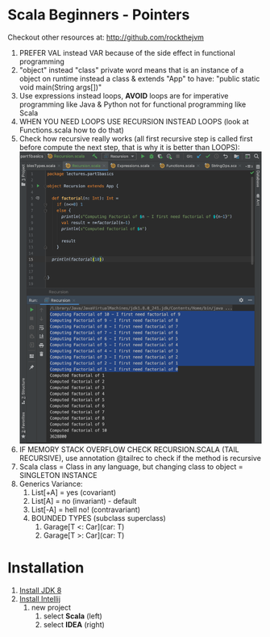 # Scala Beginners - Pointers
Checkout other resources at: http://github.com/rockthejvm

1. PREFER VAL instead VAR because of the side effect in functional programming
1. "object" instead "class" private word means that is an instance of a object on runtime instead a class & extends "App" to have: "public static void main(String args[])" 
1. Use expressions instead loops, __AVOID__ loops are for imperative programming like Java & Python not for functional programming like Scala
1. WHEN YOU NEED LOOPS USE RECURSION INSTEAD LOOPS (look at Functions.scala how to do that)
1. Check how recursive really works (all first recursive step is called first before compute the next step, that is why it is better than LOOPS):
![How recursive calls work](https://github.com/TonGarcia/scala-jvm-starter/blob/master/imgs/how_recursive_works.png?raw=true)
1. IF MEMORY STACK OVERFLOW CHECK RECURSION.SCALA (TAIL RECURSIVE), use annotation @tailrec to check if the method is recursive
1. Scala class = Class in any language, but changing class to object = SINGLETON INSTANCE
1. Generics Variance:
    1. List[+A] = yes (covariant)
    1. List[A] = no (invariant) - default
    1. List[-A] = hell no! (contravariant)
    1. BOUNDED TYPES (subclass superclass)
        1. Garage[T <: Car](car: T)
        1. Garage[T >: Car](car: T)


# Installation

1. [Install JDK 8](https://www.oracle.com/java/technologies/javase/javase-jdk8-downloads.html)
1. [Install Intellij](https://www.jetbrains.com/idea/download/)
    1. new project
        1. select __Scala__ (left)
        1. select __IDEA__ (right)
     
